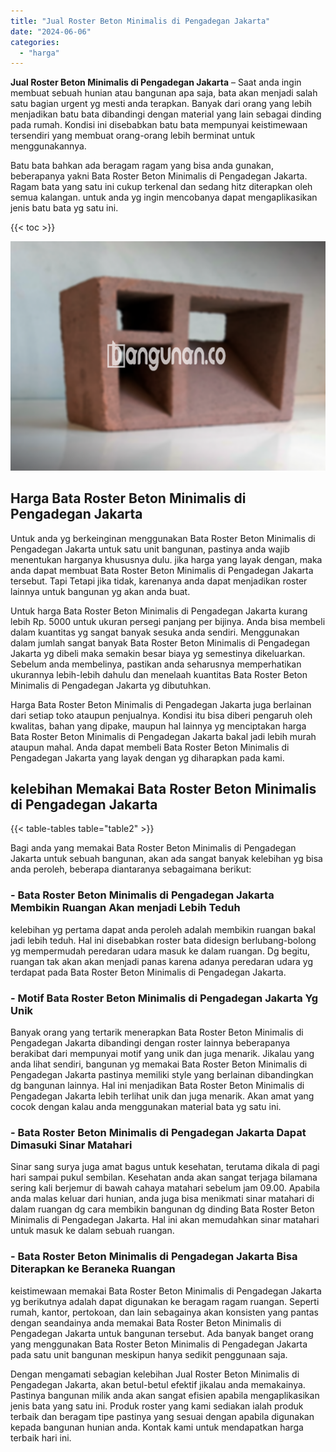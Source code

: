 ```yaml
---
title: "Jual Roster Beton Minimalis di Pengadegan Jakarta"
date: "2024-06-06"
categories: 
  - "harga"
---
```


**Jual Roster Beton Minimalis di Pengadegan Jakarta** – Saat anda ingin membuat sebuah hunian atau bangunan apa saja, bata akan menjadi salah satu bagian urgent yg mesti anda terapkan. Banyak dari orang yang lebih menjadikan batu bata dibandingi dengan material yang lain sebagai dinding pada rumah. Kondisi ini disebabkan batu bata mempunyai keistimewaan tersendiri yang membuat orang-orang lebih berminat untuk menggunakannya.

Batu bata bahkan ada beragam ragam yang bisa anda gunakan, beberapanya yakni Bata Roster Beton Minimalis di Pengadegan Jakarta. Ragam bata yang satu ini cukup terkenal dan sedang hitz diterapkan oleh semua kalangan. untuk anda yg ingin mencobanya dapat mengaplikasikan jenis batu bata yg satu ini.

{{< toc >}}

![Jual Roster Beton Minimalis di Pengadegan Jakarta](/images/bata-roster-minimalis-35.png)

## Harga Bata Roster Beton Minimalis di Pengadegan Jakarta

Untuk anda yg berkeinginan menggunakan Bata Roster Beton Minimalis di Pengadegan Jakarta untuk satu unit bangunan, pastinya anda wajib menentukan harganya khususnya dulu. jika harga yang layak dengan, maka anda dapat membuat Bata Roster Beton Minimalis di Pengadegan Jakarta tersebut. Tapi Tetapi jika tidak, karenanya anda dapat menjadikan roster lainnya untuk bangunan yg akan anda buat.

Untuk harga Bata Roster Beton Minimalis di Pengadegan Jakarta kurang lebih Rp. 5000 untuk ukuran persegi panjang per bijinya. Anda bisa membeli dalam kuantitas yg sangat banyak sesuka anda sendiri. Menggunakan dalam jumlah sangat banyak Bata Roster Beton Minimalis di Pengadegan Jakarta yg dibeli maka semakin besar biaya yg semestinya dikeluarkan. Sebelum anda membelinya, pastikan anda seharusnya memperhatikan ukurannya lebih-lebih dahulu dan menelaah kuantitas Bata Roster Beton Minimalis di Pengadegan Jakarta yg dibutuhkan.

Harga Bata Roster Beton Minimalis di Pengadegan Jakarta juga berlainan dari setiap toko ataupun penjualnya. Kondisi itu bisa diberi pengaruh oleh kwalitas, bahan yang dipake, maupun hal lainnya yg menciptakan harga Bata Roster Beton Minimalis di Pengadegan Jakarta bakal jadi lebih murah ataupun mahal. Anda dapat membeli Bata Roster Beton Minimalis di Pengadegan Jakarta yang layak dengan yg diharapkan pada kami.

## kelebihan Memakai Bata Roster Beton Minimalis di Pengadegan Jakarta

{{< table-tables table="table2" >}}

Bagi anda yang memakai Bata Roster Beton Minimalis di Pengadegan Jakarta untuk sebuah bangunan, akan ada sangat banyak kelebihan yg bisa anda peroleh, beberapa diantaranya sebagaimana berikut:

### \- Bata Roster Beton Minimalis di Pengadegan Jakarta Membikin Ruangan Akan menjadi Lebih Teduh

kelebihan yg pertama dapat anda peroleh adalah membikin ruangan bakal jadi lebih teduh. Hal ini disebabkan roster bata didesign berlubang-bolong yg mempermudah peredaran udara masuk ke dalam ruangan. Dg begitu, ruangan tak akan akan menjadi panas karena adanya peredaran udara yg terdapat pada Bata Roster Beton Minimalis di Pengadegan Jakarta.

### \- Motif Bata Roster Beton Minimalis di Pengadegan Jakarta Yg Unik

Banyak orang yang tertarik menerapkan Bata Roster Beton Minimalis di Pengadegan Jakarta dibandingi dengan roster lainnya beberapanya berakibat dari mempunyai motif yang unik dan juga menarik. Jikalau yang anda lihat sendiri, bangunan yg memakai Bata Roster Beton Minimalis di Pengadegan Jakarta pastinya memiliki style yang berlainan dibandingkan dg bangunan lainnya. Hal ini menjadikan Bata Roster Beton Minimalis di Pengadegan Jakarta lebih terlihat unik dan juga menarik. Akan amat yang cocok dengan kalau anda menggunakan material bata yg satu ini.

### \- Bata Roster Beton Minimalis di Pengadegan Jakarta Dapat Dimasuki Sinar Matahari

Sinar sang surya juga amat bagus untuk kesehatan, terutama dikala di pagi hari sampai pukul sembilan. Kesehatan anda akan sangat terjaga bilamana sering kali berjemur di bawah cahaya matahari sebelum jam 09.00. Apabila anda malas keluar dari hunian, anda juga bisa menikmati sinar matahari di dalam ruangan dg cara membikin bangunan dg dinding Bata Roster Beton Minimalis di Pengadegan Jakarta. Hal ini akan memudahkan sinar matahari untuk masuk ke dalam sebuah ruangan.

### \- Bata Roster Beton Minimalis di Pengadegan Jakarta Bisa Diterapkan ke Beraneka Ruangan

keistimewaan memakai Bata Roster Beton Minimalis di Pengadegan Jakarta yg berikutnya adalah dapat digunakan ke beragam ragam ruangan. Seperti rumah, kantor, pertokoan, dan lain sebagainya akan konsisten yang pantas dengan seandainya anda memakai Bata Roster Beton Minimalis di Pengadegan Jakarta untuk bangunan tersebut. Ada banyak banget orang yang menggunakan Bata Roster Beton Minimalis di Pengadegan Jakarta pada satu unit bangunan meskipun hanya sedikit penggunaan saja.

Dengan mengamati sebagian kelebihan Jual Roster Beton Minimalis di Pengadegan Jakarta, akan betul-betul efektif jikalau anda memakainya. Pastinya bangunan milik anda akan sangat efisien apabila mengaplikasikan jenis bata yang satu ini. Produk roster yang kami sediakan ialah produk terbaik dan beragam tipe pastinya yang sesuai dengan apabila digunakan kepada bangunan hunian anda. Kontak kami untuk mendapatkan harga terbaik hari ini.
